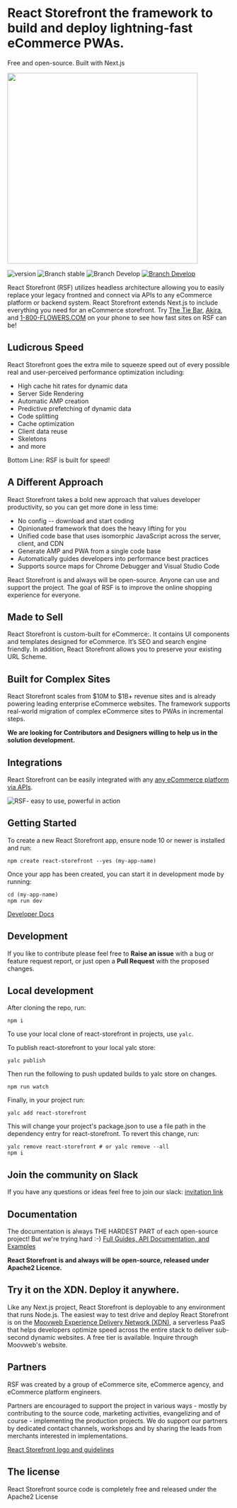 # React Storefront the framework to build and deploy lightning-fast eCommerce PWAs.

Free and open-source. Built with Next.js

<img src="https://raw.githubusercontent.com/storefront-foundation/react-storefront/55aa994e3e5d40a2ebaa7b3ecd4c3423c703e72d/RSF%20Logo%20trans.png" width="430px" ></img>

![version](https://img.shields.io/badge/node-v8.x-blue.svg)
![Branch stable](https://img.shields.io/badge/stable%20branch-master-blue.svg)
![Branch Develop](https://img.shields.io/badge/dev%20branch-develop-blue.svg)
<a href="https://join.slack.com/t/react-storefront-comm/shared_invite/zt-hyq2dzxf-zUjcsxReDkJ6r1FR1xCnWw">![Branch Develop](https://img.shields.io/badge/community%20chat-slack-FF1493.svg)</a>

React Storefront (RSF) utilizes headless architecture allowing you to easily replace your legacy frontned and connect via APIs to any eCommerce platform or backend system. React Storefront extends Next.js to include everything you need for an eCommerce storefront. Try <a href="https://www.thetiebar.com/">The Tie Bar</a>, <a href="https://www.shopakira.com/">Akira</a>, and <a href="https://pwa.www.1800flowers.com/">1-800-FLOWERS.COM</a> on your phone to see how fast sites on RSF can be!

## Ludicrous Speed

React Storefront goes the extra mile to squeeze speed out of every possible real and user-perceived performance optimization including:

- High cache hit rates for dynamic data
- Server Side Rendering
- Automatic AMP creation
- Predictive prefetching of dynamic data
- Code splitting
- Cache optimization
- Client data reuse
- Skeletons
- and more

Bottom Line: RSF is built for speed!

## A Different Approach

React Storefront takes a bold new approach that values developer productivity, so you can get more done in less time:

- No config -- download and start coding
- Opinionated framework that does the heavy lifting for you
- Unified code base that uses isomorphic JavaScript across the server, client, and CDN
- Generate AMP and PWA from a single code base
- Automatically guides developers into performance best practices
- Supports source maps for Chrome Debugger and Visual Studio Code

React Storefront is and always will be open-source. Anyone can use and support the project. The goal of RSF is to improve the online shopping experience for everyone.

## Made to Sell

React Storefront is custom-built for eCommerce:. It contains UI components and templates designed for eCommerce. It’s SEO and search engine friendly. In addition, React Storefront allows you to preserve your existing URL Scheme.

## Built for Complex Sites

React Storefront scales from $10M to $1B+ revenue sites and is already powering leading enterprise eCommerce websites. The framework supports real-world migration of complex eCommerce sites to PWAs in incremental steps.

**We are looking for Contributors and Designers willing to help us in the solution development.**

## Integrations

React Storefront can be easily integrated with any [any eCommerce platform via APIs](https://docs.react-storefront.io/guides/api).

<img src="https://raw.githubusercontent.com/storefront-foundation/react-storefront/master/RSF%20power.png" alt="RSF- easy to use, powerful in action"/></a>

## Getting Started

To create a new React Storefront app, ensure node 10 or newer is installed and run:

```
npm create react-storefront --yes (my-app-name)
```

Once your app has been created, you can start it in development mode by running:

```
cd (my-app-name)
npm run dev
```

[Developer Docs](https://docs.react-storefront.io)

## Development

If you like to contribute please feel free to **Raise an issue** with a bug or feature request report, or just open a **Pull Request** with the proposed changes.

## Local development

After cloning the repo, run:

```
npm i
```

To use your local clone of react-storefront in projects, use `yalc`.

To publish react-storefront to your local yalc store:

```
yalc publish
```

Then run the following to push updated builds to yalc store on changes.

```
npm run watch
```

Finally, in your project run:

```
yalc add react-storefront
```

This will change your project's package.json to use a file path in the dependency entry for react-storefront. To revert this change, run:

```
yalc remove react-storefront # or yalc remove --all
npm i
```

## Join the community on Slack

If you have any questions or ideas feel free to join our slack: [invitation link](https://join.slack.com/t/react-storefront-comm/shared_invite/zt-hyq2dzxf-zUjcsxReDkJ6r1FR1xCnWw)

## Documentation

The documentation is always THE HARDEST PART of each open-source project! But we're trying hard :-)
[Full Guides, API Documentation, and Examples](https://docs.react-storefront.io/)

**React Storefront is and always will be open-source, released under Apache2 Licence.**

## Try it on the XDN. Deploy it anywhere.

Like any Next.js project, React Storefront is deployable to any environment that runs Node.js. The easiest way to test drive and deploy React Storefront is on the <a href="https://www.moovweb.com/products/">Moovweb Experience Delivery Network (XDN)</a>, a serverless PaaS that helps developers optimize speed across the entire stack to deliver sub-second dynamic websites. A free tier is available. Inquire through Moovweb's website.

## Partners

RSF was created by a group of eCommerce site, eCommerce agency, and eCommerce platform engineers.

Partners are encouraged to support the project in various ways - mostly by contributing to the source code, marketing activities, evangelizing and of course - implementing the production projects. We do support our partners by dedicated contact channels, workshops and by sharing the leads from merchants interested in implementations.

[React Storefront logo and guidelines](https://github.com/storefront-foundation/react-storefront/blob/master/RSF%20BRANDGUIDE%20JPG.pdf)

## The license

React Storefront source code is completely free and released under the Apache2 License

